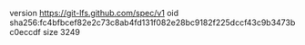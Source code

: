 version https://git-lfs.github.com/spec/v1
oid sha256:fc4bfbcef82e2c73c8ab4fd131f082e28bc9182f225dccf43c9b3473bc0eccdf
size 3249
